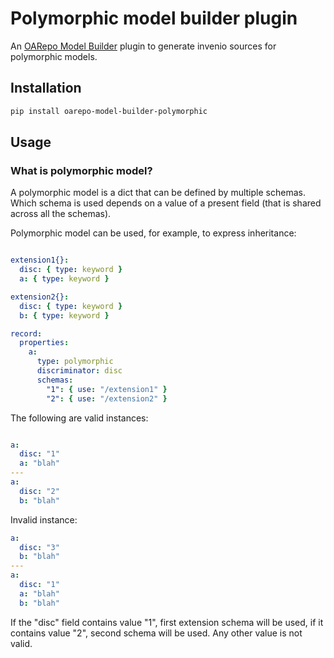 <!--
 Copyright (c) 2022 CESNET

 This software is released under the MIT License.
 https://opensource.org/licenses/MIT
-->

# Polymorphic model builder plugin

An [OARepo Model Builder](https://github.com/oarepo/oarepo-model-builder) plugin to generate
invenio sources for polymorphic models.

## Installation

```bash
pip install oarepo-model-builder-polymorphic
```

## Usage

### What is polymorphic model?

A polymorphic model is a dict that can be defined by multiple schemas.
Which schema is used depends on a value of a present field (that is shared
across all the schemas).

Polymorphic model can be used, for example, to express inheritance:

```yaml

extension1{}:
  disc: { type: keyword }
  a: { type: keyword }

extension2{}:
  disc: { type: keyword }
  b: { type: keyword }

record:
  properties:
    a:
      type: polymorphic
      discriminator: disc
      schemas:
        "1": { use: "/extension1" }
        "2": { use: "/extension2" }
```

The following are valid instances:

```yaml

a:
  disc: "1"
  a: "blah"
---
a:
  disc: "2"
  b: "blah"
```

Invalid instance:

```yaml
a:
  disc: "3"
  b: "blah"
---
a:
  disc: "1"
  a: "blah"
  b: "blah"
```

If the "disc" field contains value "1", first extension schema will be used,
if it contains value "2", second schema will be used. Any other value is not
valid.
